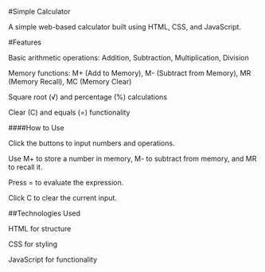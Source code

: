 #Simple Calculator

A simple web-based calculator built using HTML, CSS, and JavaScript.

#Features

Basic arithmetic operations: Addition, Subtraction, Multiplication, Division

Memory functions: M+ (Add to Memory), M- (Subtract from Memory), MR (Memory Recall), MC (Memory Clear)

Square root (√) and percentage (%) calculations

Clear (C) and equals (=) functionality

####How to Use

Click the buttons to input numbers and operations.

Use M+ to store a number in memory, M- to subtract from memory, and MR to recall it.

Press = to evaluate the expression.

Click C to clear the current input.

##Technologies Used

HTML for structure

CSS for styling

JavaScript for functionality
